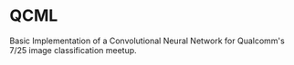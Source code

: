 # QCML
Basic Implementation of a Convolutional Neural Network for Qualcomm's 7/25 image classification meetup.
